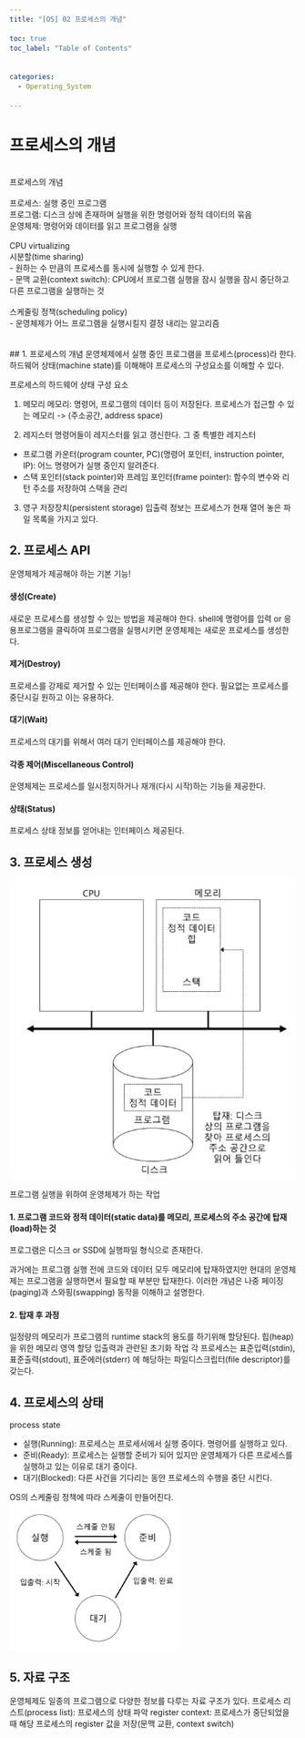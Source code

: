 ```yaml
---
title: "[OS] 02 프로세스의 개념"

toc: true
toc_label: "Table of Contents"


categories:
  - Operating_System

---
```


# 프로세스의 개념

<br>
프로세스의 개념<br>
<br>
프로세스: 실행 중인 프로그램<br>
프로그램: 디스크 상에 존재하며 실행을 위한 명령어와 정적 데이터의 묶음<br>
운영체제: 명령어와 데이터를 읽고 프로그램을 실행<br>
<br>
CPU virtualizing<br>
시분할(time sharing)<br>
- 원하는 수 만큼의 프로세스를 동시에 실행할 수 있게 한다.<br>
- 문맥 교환(context switch): CPU에서 프로그램 실행을 잠시 실행을 잠시 중단하고 다른 프로그램을 실행하는 것<br>
<br>
스케줄링 정책(scheduling policy)<br>
- 운영체제가 어느 프로그램을 실행시킬지 결정 내리는 알고리즘<br>
<br>
<br>
## 1. 프로세스의 개념
운영체제에서 실행 중인 프로그램을 프로세스(process)라 한다.
하드웨어 상태(machine state)를 이해해야 프로세스의 구성요소를 이해할 수 있다.

프로세스의 하드웨어 상태 구성 요소

1. 메모리
메모리: 명령어, 프로그램의 데이터 등이 저장된다.
프로세스가 접근할 수 있는 메모리 -> (주소공간, address space)

2. 레지스터
명령어들이 레지스터를 읽고 갱신한다.
그 중 특별한 레지스터
 - 프로그램 카운터(program counter, PC)(명령어 포인터, instruction pointer, IP):
    어느 명령어가 실행 중인지 알려준다.
 - 스택 포인터(stack pointer)와 프레임 포인터(frame pointer):
    함수의 변수와 리턴 주소를 저장하여 스택을 관리

3. 영구 저장장치(persistent storage)
  입출력 정보는 프로세스가 현재 열어 놓은 파일 목록을 가지고 있다.


## 2. 프로세스 API
운영체제가 제공해야 하는 기본 기능!
#### 생성(Create)
새로운 프로세스를 생성할 수 있는 방법을 제공해야 한다.
shell에 명령어를 입력 or 응용프로그램을 클릭하여 프로그램을 실행시키면
운영체제는 새로운 프로세스를 생성한다.
#### 제거(Destroy)
프로세스를 강제로 제거할 수 있는 인터페이스를 제공해야 한다.
필요없는 프로세스를 중단시길 원하고 이는 유용하다.
#### 대기(Wait)
프로세스의 대기를 위해서 여러 대기 인터페이스를 제공해야 한다.
#### 각종 제어(Miscellaneous Control)
운영체제는 프로세스를 일시정지하거나 재개(다시 시작)하는 기능을 제공한다.
#### 상태(Status)
프로세스 상태 정보를 얻어내는 인터페이스 제공된다.


## 3. 프로세스 생성
![탑재 프로그램에서 프로세스로](/assets/images/OS_img/pic_7_1.png)

프로그램 실행을 위하여 운영체제가 하는 작업
#### 1. 프로그램 코드와 정적 데이터(static data)를 메모리, 프로세스의 주소 공간에 탑재(load)하는 것
프로그램은 디스크 or SSD에 실행파일 형식으로 존재한다.

과거에는 프로그램 실행 전에 코드와 데이터 모두 메모리에 탑재하였지만
현대의 운영체제는 프로그램을 실행하면서 필요할 때 부분만 탑재한다.
이러한 개념은 나중 페이징(paging)과 스와핑(swapping) 동작을 이해하고 설명한다.

#### 2. 탑재 후 과정
일정량의 메모리가 프로그램의 runtime stack의 용도를 하기위해 할당된다.
힙(heap)을 위한 메모리 영역 할당
입출력과 관련된 초기화 작업
각 프로세스는 표준입력(stdin), 표준출력(stdout), 표준에러(stderr) 에 해당하는 파일디스크립터(file descriptor)를 갖는다.


## 4. 프로세스의 상태
process state
- 실행(Running): 프로세스는 프로세서에서 실행 중이다. 명령어를 실행하고 있다.
- 준비(Ready): 프로세스는 실행할 준비가 되어 있지만 운영체제가 다른 프로세스를 실행하고 있는 이유로 대기 중이다.
- 대기(Blocked): 다른 사건을 기다리는 동안 프로세스의 수행을 중단 시킨다.

OS의 스케줄링 정책에 따라 스케줄이 만들어진다.  
![프로세스: 상태 전이](/assets/images/OS_img/pic_7_2.png)


## 5. 자료 구조  

운영체제도 일종의 프로그램으로 다양한 정보를 다루는 자료 구조가 있다. 
프로세스 리스트(process list): 프로세스의 상태 파악
register context: 프로세스가 중단되었을 때 해당 프로세스의 register 값을 저장(문맥 교환, context switch)


